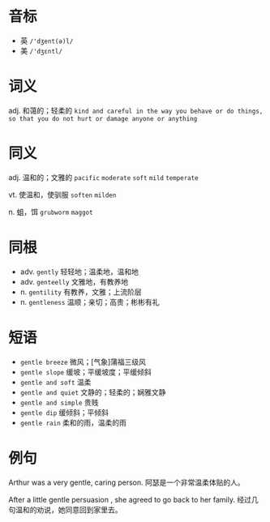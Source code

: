 # 音标

- 英 `/'dʒent(ə)l/`
- 美 `/'dʒɛntl/`

# 词义

adj. 和蔼的；轻柔的
`kind and careful in the way you behave or do things, so that you do not hurt or damage anyone or anything`

# 同义

adj. 温和的；文雅的
`pacific` `moderate` `soft` `mild` `temperate`

vt. 使温和，使驯服
`soften` `milden`

n. 蛆，饵
`grubworm` `maggot`

# 同根

- adv. `gently` 轻轻地；温柔地，温和地
- adv. `genteelly` 文雅地，有教养地
- n. `gentility` 有教养，文雅；上流阶层
- n. `gentleness` 温顺；亲切；高贵；彬彬有礼

# 短语

- `gentle breeze` 微风；[气象]蒲福三级风
- `gentle slope` 缓坡；平缓坡度；平缓倾斜
- `gentle and soft` 温柔
- `gentle and quiet` 文静的；轻柔的；娴雅文静
- `gentle and simple` 贵贱
- `gentle dip` 缓倾斜；平倾斜
- `gentle rain` 柔和的雨，温柔的雨

# 例句

Arthur was a very gentle, caring person.
阿瑟是一个非常温柔体贴的人。

After a little gentle persuasion , she agreed to go back to her family.
经过几句温和的劝说，她同意回到家里去。


